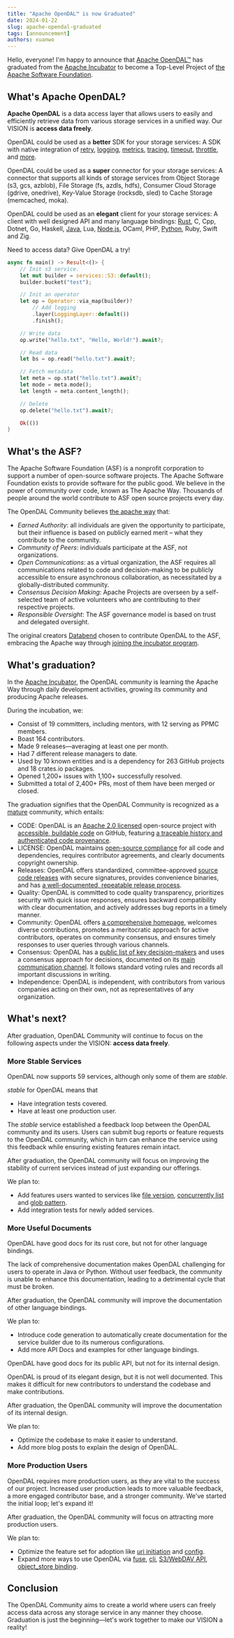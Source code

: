```yaml
---
title: "Apache OpenDAL™ is now Graduated"
date: 2024-01-22
slug: apache-opendal-graduated
tags: [announcement]
authors: xuanwo
---
```


Hello, everyone! I'm happy to announce that [Apache OpenDAL™](https://opendal.apache.org/) has graduated from the [Apache Incubator](https://incubator.apache.org/) to become a Top-Level Project of [the Apache Software Foundation](https://apache.org/).

<!--truncate-->

## What's Apache OpenDAL?

**Apache OpenDAL** is a data access layer that allows users to easily and efficiently retrieve data from various storage services in a unified way. Our VISION is **access data freely**.

OpenDAL could be used as a **better** SDK for your storage services: A SDK with native integration of [retry](https://opendal.apache.org/docs/rust/opendal/layers/struct.RetryLayer.html), [logging](https://opendal.apache.org/docs/rust/opendal/layers/struct.LoggingLayer.html), [metrics](https://opendal.apache.org/docs/rust/opendal/layers/struct.MetricsLayer.html), [tracing](https://opendal.apache.org/docs/rust/opendal/layers/struct.TracingLayer.html), [timeout](https://opendal.apache.org/docs/rust/opendal/layers/struct.TimeoutLayer.html), [throttle](https://opendal.apache.org/docs/rust/opendal/layers/struct.ThrottleLayer.html), and [more](https://opendal.apache.org/docs/rust/opendal/layers/index.html).

OpenDAL could be used as a **super** connector for your storage services: A connector that supports all kinds of storage services from Object Storage (s3, gcs, azblob), File Storage (fs, azdls, hdfs), Consumer Cloud Storage (gdrive, onedrive), Key-Value Storage (rocksdb, sled) to Cache Storage (memcached, moka).

OpenDAL could be used as an **elegant** client for your storage services: A client with well designed API and  many language bindings: [Rust](https://crates.io/crates/opendal), C, Cpp, Dotnet, Go, Haskell, [Java](https://mvnrepository.com/artifact/org.apache.opendal/opendal-java), Lua, [Node.js](https://www.npmjs.com/package/opendal), OCaml, PHP, [Python](https://pypi.org/project/opendal/), Ruby, Swift and Zig.

Need to access data? Give OpenDAL a try!

```rust
async fn main() -> Result<()> {
    // Init s3 service.
    let mut builder = services::S3::default();
    builder.bucket("test");

    // Init an operator
    let op = Operator::via_map(builder)?
        // Add logging
        .layer(LoggingLayer::default())
        .finish();

    // Write data
    op.write("hello.txt", "Hello, World!").await?;

    // Read data
    let bs = op.read("hello.txt").await?;

    // Fetch metadata
    let meta = op.stat("hello.txt").await?;
    let mode = meta.mode();
    let length = meta.content_length();

    // Delete
    op.delete("hello.txt").await?;

    Ok(())
}
```

## What's the ASF?

The Apache Software Foundation (ASF) is a nonprofit corporation to support a number of open-source software projects. The Apache Software Foundation exists to provide software for the public good. We believe in the power of community over code, known as The Apache Way. Thousands of people around the world contribute to ASF open source projects every day. 

The OpenDAL Community believes [the apache way](https://www.apache.org/theapacheway/) that:

- *Earned Authority*: all individuals are given the opportunity to participate, but their influence is based on publicly earned merit – what they contribute to the community.
- *Community of Peers*: individuals participate at the ASF, not organizations.
- *Open Communications*: as a virtual organization, the ASF requires all communications related to code and decision-making to be publicly accessible to ensure asynchronous collaboration, as necessitated by a globally-distributed community.
- *Consensus Decision Making*: Apache Projects are overseen by a self-selected team of active volunteers who are contributing to their respective projects.
- *Responsible Oversight*: The ASF governance model is based on trust and delegated oversight.

The original creators [Databend](https://github.com/datafuselabs/databend/) chosen to contribute OpenDAL to the ASF, embracing the Apache way through [joining the incubator program](https://opendal.apache.org/blog/opendal-entered-apache-incubator).

## What's graduation?

In the [Apache Incubator](https://incubator.apache.org/), the OpenDAL community is learning the Apache Way through daily development activities, growing its community and producing Apache releases.

During the incubation, we:

- Consist of 19 committers, including mentors, with 12 serving as PPMC members.
- Boast 164 contributors.
- Made 9 releases—averaging at least one per month.
- Had 7 different release managers to date.
- Used by 10 known entities and is a dependency for 263 GitHub projects and 18 crates.io packages.
- Opened 1,200+ issues with 1,100+ successfully resolved.
- Submitted a total of 2,400+ PRs, most of them have been merged or closed.

The graduation signifies that the OpenDAL Community is recognized as a [mature](https://opendal.apache.org/community/maturity) community, which entails:

- CODE: OpenDAL is an [Apache 2.0 licensed](https://github.com/apache/opendal/blob/main/LICENSE) open-source project with [accessible, buildable code](https://github.com/apache/opendal) on GitHub, featuring [a traceable history and authenticated code provenance](https://github.com/apache/opendal/commits/main/). 
- LICENSE: OpenDAL maintains [open-source compliance](https://github.com/apache/opendal/blob/main/DEPENDENCIES.md) for all code and dependencies, requires contributor agreements, and clearly documents copyright ownership.
- Releases: OpenDAL offers standardized, committee-approved [source code releases](https://downloads.apache.org/opendal/) with secure signatures, provides convenience binaries, and has [a well-documented, repeatable release process](https://opendal.apache.org/community/committers/release).
- Quality: OpenDAL is committed to code quality transparency, prioritizes security with quick issue responses, ensures backward compatibility with clear documentation, and actively addresses bug reports in a timely manner.
- Community: OpenDAL offers [a comprehensive homepage](https://opendal.apache.org/), welcomes diverse contributions, promotes a meritocratic approach for active contributors, operates on community consensus, and ensures timely responses to user queries through various channels. 
- Consensus: OpenDAL has a [public list of key decision-makers](https://projects.apache.org/committee.html?opendal) and uses a consensus approach for decisions, documented on its [main communication channel](https://lists.apache.org/list.html?dev@opendal.apache.org). It follows standard voting rules and records all important discussions in writing.
- Independence: OpenDAL is independent, with contributors from various companies acting on their own, not as representatives of any organization.

## What's next?

After graduation, OpenDAL Community will continue to focus on the following aspects under the VISION: **access data freely**.

### More Stable Services

OpenDAL now supports 59 services, although only some of them are *stable*.

*stable* for OpenDAL means that

- Have integration tests covered.
- Have at least one production user.

The *stable* service established a feedback loop between the OpenDAL community and its users. Users can submit bug reports or feature requests to the OpenDAL community, which in turn can enhance the service using this feedback while ensuring existing features remain intact.

After graduation, the OpenDAL community will focus on improving the stability of current services instead of just expanding our offerings.

We plan to:

- Add features users wanted to services like [file version](https://github.com/apache/opendal/issues/2611), [concurrently list](https://github.com/apache/opendal/issues/3977) and [glob pattern](https://github.com/apache/opendal/issues/1251).
- Add integration tests for newly added services.

### More Useful Documents

OpenDAL have good docs for its rust core, but not for other language bindings.

The lack of comprehensive documentation makes OpenDAL challenging for users to operate in Java or Python. Without user feedback, the community is unable to enhance this documentation, leading to a detrimental cycle that must be broken.

After graduation, the OpenDAL community will improve the documentation of other language bindings.

We plan to:

- Introduce code generation to automatically create documentation for the service builder due to its numerous configurations.
- Add more API Docs and examples for other language bindings.

OpenDAL have good docs for its public API, but not for its internal design.

OpenDAL is proud of its elegant design, but it is not well documented. This makes it difficult for new contributors to understand the codebase and make contributions.

After graduation, the OpenDAL community will improve the documentation of its internal design.

We plan to:

- Optimize the codebase to make it easier to understand.
- Add more blog posts to explain the design of OpenDAL.

### More Production Users

OpenDAL requires more production users, as they are vital to the success of our project. Increased user production leads to more valuable feedback, a more engaged contributor base, and a stronger community. We've started the initial loop; let's expand it!

After graduation, the OpenDAL community will focus on attracting more production users.

We plan to:

- Optimize the feature set for adoption like [uri initiation](https://github.com/apache/opendal/issues/3022) and [config](https://github.com/apache/opendal/issues/3240).
- Expand more ways to use OpenDAL via [fuse](https://github.com/apache/opendal/tree/main/bin/ofs), [cli](https://github.com/apache/opendal/tree/main/bin/oli), [S3/WebDAV API](https://github.com/apache/opendal/tree/main/bin/oli), [object_store binding](https://github.com/apache/opendal/tree/main/integrations/object_store).

## Conclusion

The OpenDAL Community aims to create a world where users can freely access data across any storage service in any manner they choose. Graduation is just the beginning—let's work together to make our VISION a reality!
